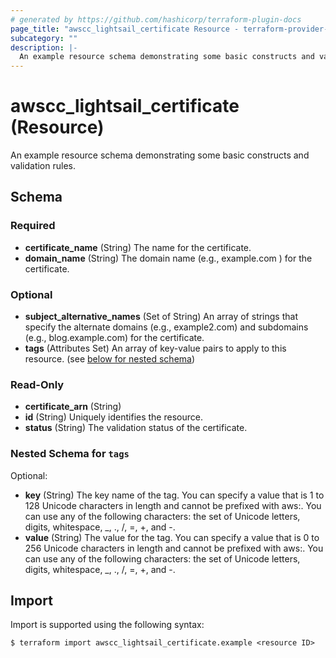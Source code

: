 ```yaml
---
# generated by https://github.com/hashicorp/terraform-plugin-docs
page_title: "awscc_lightsail_certificate Resource - terraform-provider-awscc"
subcategory: ""
description: |-
  An example resource schema demonstrating some basic constructs and validation rules.
---
```


# awscc_lightsail_certificate (Resource)

An example resource schema demonstrating some basic constructs and validation rules.



<!-- schema generated by tfplugindocs -->
## Schema

### Required

- **certificate_name** (String) The name for the certificate.
- **domain_name** (String) The domain name (e.g., example.com ) for the certificate.

### Optional

- **subject_alternative_names** (Set of String) An array of strings that specify the alternate domains (e.g., example2.com) and subdomains (e.g., blog.example.com) for the certificate.
- **tags** (Attributes Set) An array of key-value pairs to apply to this resource. (see [below for nested schema](#nestedatt--tags))

### Read-Only

- **certificate_arn** (String)
- **id** (String) Uniquely identifies the resource.
- **status** (String) The validation status of the certificate.

<a id="nestedatt--tags"></a>
### Nested Schema for `tags`

Optional:

- **key** (String) The key name of the tag. You can specify a value that is 1 to 128 Unicode characters in length and cannot be prefixed with aws:. You can use any of the following characters: the set of Unicode letters, digits, whitespace, _, ., /, =, +, and -.
- **value** (String) The value for the tag. You can specify a value that is 0 to 256 Unicode characters in length and cannot be prefixed with aws:. You can use any of the following characters: the set of Unicode letters, digits, whitespace, _, ., /, =, +, and -.

## Import

Import is supported using the following syntax:

```shell
$ terraform import awscc_lightsail_certificate.example <resource ID>
```
